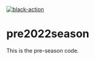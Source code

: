 [![black-action](https://github.com/FRC-1721/pre2022season/actions/workflows/black-formatter.yml/badge.svg)](https://github.com/FRC-1721/pre2022season/actions/workflows/black-formatter.yml)

# pre2022season

This is the pre-season code.
